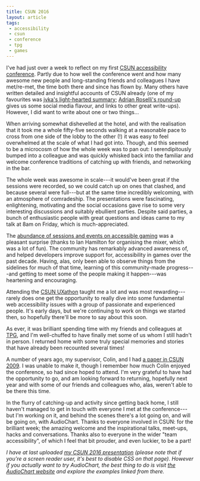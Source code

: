 ```yaml
---
title: CSUN 2016
layout: article
tags:
 - accessibility
 - csun
 - conference
 - tpg
 - games
---
```


I've had just over a week to reflect on my first [CSUN accessibility conference](http://www.csun.edu/cod/conference/2016/sessions/).  Partly due to how well the conference went and how many awesome new people and long-standing friends and colleagues I have met/re-met, the time both there and since has flown by.  Many others have written detailed and insightful accounts of CSUN already (one of my favourites was [jvka's light-hearted summary](https://gist.github.com/jkva/5c9905b3f9cba456d652); [Adrian Roselli's round-up](http://adrianroselli.com/2016/03/csun-2016-recap.html) gives us some social media flavour, and links to other great write-ups).  However, I did want to write about one or two things…

When arriving somewhat dishevelled at the hotel, and with the realisation that it took me a whole fifty-five seconds walking at a reasonable pace to cross from one side of the lobby to the other (!) it was easy to feel overwhelmed at the scale of what I had got into.  Though, and this seemed to be a microcosm of how the whole week was to pan out: I serendipitously bumped into a colleague and was quickly whisked back into the familiar and welcome conference traditions of catching up with friends, and networking in the bar.

The whole week was awesome in scale---it would've been great if the sessions were recorded, so we could catch up on ones that clashed, and because several were full---but at the same time incredibly welcoming, with an atmosphere of comradeship.  The presentations were fascinating, enlightening, motivating and the social occasions gave rise to some very interesting discussions and suitably ebullient parties.  Despite said parties, a bunch of enthusiastic people with great questions and ideas came to my talk at 8am on Friday, which is much-appreciated.

The [abundance of sessions and events on accessible gaming](http://ian-hamilton.com/accessibility-at-csun/) was a pleasant surprise (thanks to Ian Hamilton for organising the mixer, which was a lot of fun).  The community has remarkably advanced awareness of, and helped developers improve support for, accessibility in games over the past decade.  Having, alas, only been able to observe things from the sidelines for much of that time, learning of this community-made progress---and getting to meet some of the people making it happen---was heartening and encouraging.

Attending the [CSUN UXathon](https://www.paciellogroup.com/blog/2016/03/design-pattern-usability-study-and-csun-2016-uxathon/) taught me a lot and was most rewarding---rarely does one get the opportunity to really dive into some fundamental web accessibility issues with a group of passionate and experienced people.  It's early days, but we're continuing to work on things we started then, so hopefully there'll be more to say about this soon.

As ever, it was brilliant spending time with my friends and colleagues at [TPG](https://www.paciellogroup.com/), and I'm well-chuffed to have finally met some of us whom I still hadn't in person.  I returned home with some truly special memories and stories that have already been recounted several times!

A number of years ago, my supervisor, Colin, and I had [a paper in CSUN 2009](https://dspace.lboro.ac.uk/2134/4478).  I was unable to make it, though I remember how much Colin enjoyed the conference, so had since hoped to attend.  I'm very grateful to have had the opportunity to go, and am looking forward to returning, hopefully next year and with some of our friends and colleagues who, alas, weren't able to be there this time.

In the flurry of catching-up and activity since getting back home, I still haven't managed to get in touch with everyone I met at the conference---but I'm working on it, and behind the scenes there's a lot going on, and will be going on, with AudioChart.  Thanks to everyone involved in CSUN: for the brilliant week; the amazing welcome and the inspirational talks, meet-ups, hacks and conversations.  Thanks also to everyone in the wider "team accessibility", of which I feel that bit prouder, and even luckier, to be a part!

_I have at last uploaded [my CSUN 2016 presentation](/talks/2016-csun-audiochart/) (please note that if you're a screen reader user, it's best to disable CSS on that page).  However if you actually want to try AudioChart, the best thing to do is visit [the AudioChart website](http://matatk.agrip.org.uk/audiochart/) and explore the examples linked from there._
